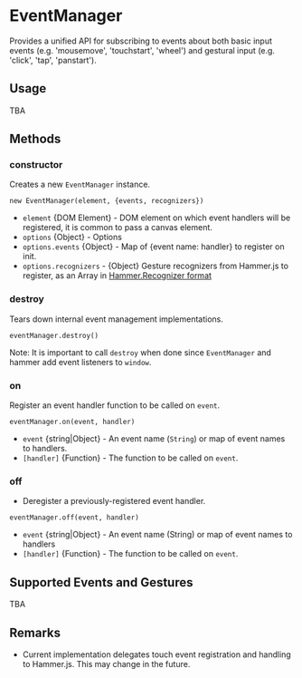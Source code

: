 # EventManager

Provides a unified API for subscribing to events about both basic input events (e.g. 'mousemove', 'touchstart', 'wheel') and gestural input (e.g. 'click', 'tap', 'panstart').

## Usage

TBA


## Methods

### constructor

Creates a new `EventManager` instance.

`new EventManager(element, {events, recognizers})`

*  `element` {DOM Element} - DOM element on which event handlers will be registered, it is common to pass a canvas element.
*  `options` {Object} -  Options
*  `options.events` {Object} -  Map of {event name: handler} to register on init.
*  `options.recognizers` - {Object}  Gesture recognizers from Hammer.js to register, as an Array in [Hammer.Recognizer format](http://hammerjs.github.io/api/#hammermanager)


### destroy

Tears down internal event management implementations.

`eventManager.destroy()`

Note: It is important to call `destroy` when done since `EventManager` and hammer add event listeners to `window`.


### on

Register an event handler function to be called on `event`.

`eventManager.on(event, handler)`

* `event` {string|Object} - An event name (`String`) or map of event names to handlers.
* `[handler]` {Function} - The function to be called on `event`.


### off

* Deregister a previously-registered event handler.

`eventManager.off(event, handler)`

* `event` {string|Object} - An event name (String) or map of event names to handlers
* `[handler]` {Function} - The function to be called on `event`.


## Supported Events and Gestures

TBA


## Remarks

* Current implementation delegates touch event registration and handling to Hammer.js. This may change in the future.
